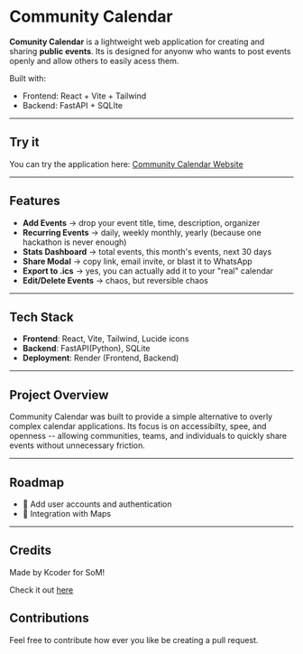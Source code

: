 # Community Calendar

**Comunity Calendar** is a lightweight web application for creating and sharing **public events**.
Its is designed for anyonw who wants to post events openly and allow others to easily acess them.

Built with:
- Frontend: React + Vite + Tailwind
- Backend: FastAPI + SQLIte

---

## Try it
You can try the application here:
[Community Calendar Website](https://community-calendar-0ymp.onrender.com/)

---

## Features
- **Add Events** -> drop your event title, time, description, organizer
- **Recurring Events** -> daily, weekly monthly, yearly (because one hackathon is never enough)
- **Stats Dashboard** -> total events, this month's events, next 30 days
- **Share Modal** -> copy link, email invite, or blast it to WhatsApp
- **Export to .ics** -> yes, you can actually add it to your "real" calendar
- **Edit/Delete Events** -> chaos, but reversible chaos


---

## Tech Stack
- **Frontend**: React, Vite, Tailwind, Lucide icons
- **Backend**: FastAPI(Python), SQLite
- **Deployment**: Render (Frontend, Backend)

---

## Project Overview
Community Calendar was built to provide a simple alternative to overly complex calendar applications.
Its focus is on accessibilty, spee, and openness -- allowing communities, teams, and individuals to quickly share events without unnecessary friction.

---

## Roadmap

- 🚧 Add user accounts and authentication
- 🚧 Integration with Maps

---

## Credits

Made by Kcoder for SoM!

Check it out [here](https://summer.hackclub.com/projects/12053)

## Contributions

Feel free to contribute how ever you like be creating a pull request.
